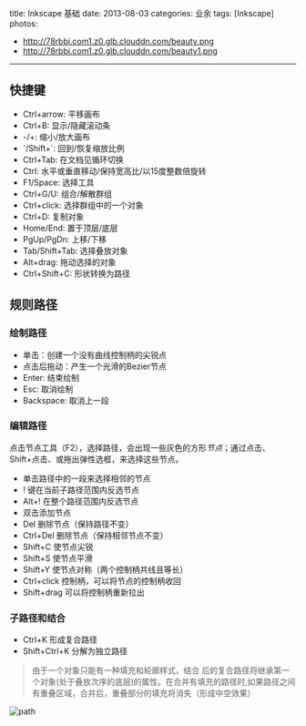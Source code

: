 title: Inkscape 基础
date: 2013-08-03
categories: 业余
tags: [Inkscape]
photos: 
- http://78rbbi.com1.z0.glb.clouddn.com/beauty.png
- http://78rbbi.com1.z0.glb.clouddn.com/beauty1.png

---


## 快捷键

   * Ctrl+arrow: 平移画布
   * Ctrl+B: 显示/隐藏滚动条
   * -/+: 缩小/放大画布
   * \`/Shift+\`: 回到/恢复缩放比例
   * Ctrl+Tab: 在文档见循环切换
   * Ctrl: 水平或垂直移动/保持宽高比/以15度整数倍旋转
   * F1/Space: 选择工具
   * Ctrl+G/U: 组合/解散群组
   * Ctrl+click: 选择群组中的一个对象
   * Ctrl+D: 复制对象
   * Home/End: 置于顶层/底层
   * PgUp/PgDn: 上移/下移
   * Tab/Shift+Tab: 选择叠放对象
   * Alt+drag: 拖动选择的对象
   * Ctrl+Shift+C: 形状转换为路径

<!-- more -->

## 规则路径

### 绘制路径

* 单击：创建一个没有曲线控制柄的尖锐点
* 点击后拖动：产生一个光滑的Bezier节点
* Enter: 结束绘制
* Esc: 取消绘制
* Backspace: 取消上一段

### 编辑路径

点击节点工具（F2），选择路径，会出现一些灰色的方形*节点*；通过点击、Shift+点击、或拖出弹性选框，来选择这些节点。

   * 单击路径中的一段来选择相邻的节点
   * \! 键在当前子路径范围内反选节点
   * Alt+\! 在整个路径范围内反选节点
   * 双击添加节点
   * Del 删除节点（保持路径不变）
   * Ctrl+Del 删除节点（保持相邻节点不变）
   * Shift+C 使节点尖锐
   * Shift+S 使节点平滑
   * Shift+Y 使节点对称（两个控制柄共线且等长）
   * Ctrl+click 控制柄，可以将节点的控制柄收回
   * Shift+drag 可以将控制柄重新拉出

### 子路径和结合

* Ctrl+K 形成复合路径
* Shift+Ctrl+K 分解为独立路径

> 由于一个对象只能有一种填充和轮廓样式，结合
后的复合路径将继承第一个对象(处于叠放次序的底层)的属性。在合并有填充的路径时,如果路径之间有重叠区域，合并后，重叠部分的填充将消失（形成中空效果）

   ![path](http://78rbbi.com1.z0.glb.clouddn.com/path.png)


   
   
   
